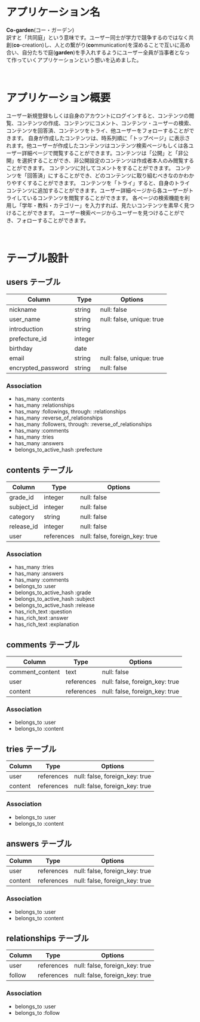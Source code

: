 # アプリケーション名
**Co-garden**(コー・ガーデン)
<br>
訳すと「共同庭」という意味です。ユーザー同士が学力で競争するのではなく共創(**co**-creation)し、人との繋がり(**co**mmunication)を深めることで互いに高め合い、自分たちで庭(**garden**)を手入れするようにユーザー全員が当事者となって作っていくアプリケーションという想いを込めました。

<br>

# アプリケーション概要
ユーザー新規登録もしくは自身のアカウントにログインすると、コンテンツの閲覧、コンテンツの作成、コンテンツにコメント、コンテンツ・ユーザーの検索、コンテンツを回答済、コンテンツをトライ、他ユーザーをフォローすることができます。
自身が作成したコンテンツは、時系列順に「トップページ」に表示されます。他ユーザーが作成したコンテンツはコンテンツ検索ページもしくは各ユーザー詳細ページで閲覧することができます。コンテンツは「公開」と「非公開」を選択することができ、非公開設定のコンテンツは作成者本人のみ閲覧することができます。
コンテンツに対してコメントをすることができます。
コンテンツを「回答済」にすることができ、どのコンテンツに取り組むべきなのかわかりやすくすることができます。
コンテンツを「トライ」すると、自身のトライコンテンツに追加することができます。ユーザー詳細ページから各ユーザーがトライしているコンテンツを閲覧することができます。
各ページの検索機能を利用し「学年・教科・カテゴリー」を入力すれば、見たいコンテンツを素早く見つけることができます。
ユーザー検索ページからユーザーを見つけることができ、フォローすることができます。

<br>

# テーブル設計

## users テーブル

| Column             | Type    | Options                   |
| ------------------ | ------- | ------------------------- |
| nickname           | string  | null: false               |
| user_name          | string  | null: false, unique: true |
| introduction       | string  |                           |
| prefecture_id      | integer |                           |
| birthday           | date    |                           |
| email              | string  | null: false, unique: true |
| encrypted_password | string  | null: false               |

### Association

- has_many :contents
- has_many :relationships
- has_many :followings, through: :relationships
- has_many :reverse_of_relationships
- has_many :followers, through: :reverse_of_relationships
- has_many :comments
- has_many :tries
- has_many :answers
- belongs_to_active_hash :prefecture


## contents テーブル

| Column      | Type       | Options                        |
| ----------- | ---------- | ------------------------------ |
| grade_id    | integer    | null: false                    |
| subject_id  | integer    | null: false                    |
| category    | string     | null: false                    |
| release_id  | integer    | null: false                    |
| user        | references | null: false, foreign_key: true | 

### Association

- has_many :tries
- has_many :answers
- has_many :comments
- belongs_to :user
- belongs_to_active_hash :grade
- belongs_to_active_hash :subject
- belongs_to_active_hash :release
- has_rich_text :question
- has_rich_text :answer
- has_rich_text :explanation


## comments テーブル

| Column          | Type       | Options                        |
| --------------- | ---------- | ------------------------------ |
| comment_content | text       | null: false                    |
| user            | references | null: false, foreign_key: true |
| content         | references | null: false, foreign_key: true |

### Association

- belongs_to :user
- belongs_to :content


## tries テーブル

| Column  | Type       | Options                        |
| ------- | ---------- | ------------------------------ |
| user    | references | null: false, foreign_key: true |
| content | references | null: false, foreign_key: true |

### Association

- belongs_to :user
- belongs_to :content


## answers テーブル

| Column  | Type       | Options                        |
| ------- | ---------- | ------------------------------ |
| user    | references | null: false, foreign_key: true |
| content | references | null: false, foreign_key: true |

### Association

- belongs_to :user
- belongs_to :content


## relationships テーブル

| Column   | Type       | Options                        |
| -------- | ---------- | ------------------------------ |
| user     | references | null: false, foreign_key: true |
| follow   | references | null: false, foreign_key: true |

### Association

- belongs_to :user
- belongs_to :follow
